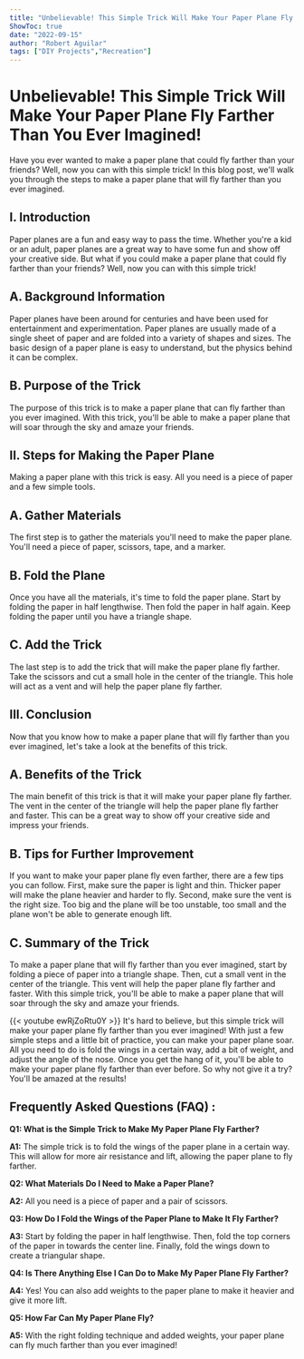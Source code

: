 ```yaml
---
title: "Unbelievable! This Simple Trick Will Make Your Paper Plane Fly Farther Than You Ever Imagined!"
ShowToc: true 
date: "2022-09-15"
author: "Robert Aguilar" 
tags: ["DIY Projects","Recreation"]
---
```

# Unbelievable! This Simple Trick Will Make Your Paper Plane Fly Farther Than You Ever Imagined!

Have you ever wanted to make a paper plane that could fly farther than your friends? Well, now you can with this simple trick! In this blog post, we'll walk you through the steps to make a paper plane that will fly farther than you ever imagined.

## I. Introduction

Paper planes are a fun and easy way to pass the time. Whether you're a kid or an adult, paper planes are a great way to have some fun and show off your creative side. But what if you could make a paper plane that could fly farther than your friends? Well, now you can with this simple trick!

## A. Background Information

Paper planes have been around for centuries and have been used for entertainment and experimentation. Paper planes are usually made of a single sheet of paper and are folded into a variety of shapes and sizes. The basic design of a paper plane is easy to understand, but the physics behind it can be complex.

## B. Purpose of the Trick

The purpose of this trick is to make a paper plane that can fly farther than you ever imagined. With this trick, you'll be able to make a paper plane that will soar through the sky and amaze your friends.

## II. Steps for Making the Paper Plane

Making a paper plane with this trick is easy. All you need is a piece of paper and a few simple tools.

## A. Gather Materials

The first step is to gather the materials you'll need to make the paper plane. You'll need a piece of paper, scissors, tape, and a marker.

## B. Fold the Plane

Once you have all the materials, it's time to fold the paper plane. Start by folding the paper in half lengthwise. Then fold the paper in half again. Keep folding the paper until you have a triangle shape.

## C. Add the Trick

The last step is to add the trick that will make the paper plane fly farther. Take the scissors and cut a small hole in the center of the triangle. This hole will act as a vent and will help the paper plane fly farther.

## III. Conclusion

Now that you know how to make a paper plane that will fly farther than you ever imagined, let's take a look at the benefits of this trick.

## A. Benefits of the Trick

The main benefit of this trick is that it will make your paper plane fly farther. The vent in the center of the triangle will help the paper plane fly farther and faster. This can be a great way to show off your creative side and impress your friends.

## B. Tips for Further Improvement

If you want to make your paper plane fly even farther, there are a few tips you can follow. First, make sure the paper is light and thin. Thicker paper will make the plane heavier and harder to fly. Second, make sure the vent is the right size. Too big and the plane will be too unstable, too small and the plane won't be able to generate enough lift.

## C. Summary of the Trick

To make a paper plane that will fly farther than you ever imagined, start by folding a piece of paper into a triangle shape. Then, cut a small vent in the center of the triangle. This vent will help the paper plane fly farther and faster. With this simple trick, you'll be able to make a paper plane that will soar through the sky and amaze your friends.

{{< youtube ewRjZoRtu0Y >}} 
It's hard to believe, but this simple trick will make your paper plane fly farther than you ever imagined! With just a few simple steps and a little bit of practice, you can make your paper plane soar. All you need to do is fold the wings in a certain way, add a bit of weight, and adjust the angle of the nose. Once you get the hang of it, you'll be able to make your paper plane fly farther than ever before. So why not give it a try? You'll be amazed at the results!

## Frequently Asked Questions (FAQ) :
**Q1: What is the Simple Trick to Make My Paper Plane Fly Farther?**

**A1:** The simple trick is to fold the wings of the paper plane in a certain way. This will allow for more air resistance and lift, allowing the paper plane to fly farther. 

**Q2: What Materials Do I Need to Make a Paper Plane?**

**A2:** All you need is a piece of paper and a pair of scissors. 

**Q3: How Do I Fold the Wings of the Paper Plane to Make It Fly Farther?**

**A3:** Start by folding the paper in half lengthwise. Then, fold the top corners of the paper in towards the center line. Finally, fold the wings down to create a triangular shape. 

**Q4: Is There Anything Else I Can Do to Make My Paper Plane Fly Farther?**

**A4:** Yes! You can also add weights to the paper plane to make it heavier and give it more lift. 

**Q5: How Far Can My Paper Plane Fly?**

**A5:** With the right folding technique and added weights, your paper plane can fly much farther than you ever imagined!





